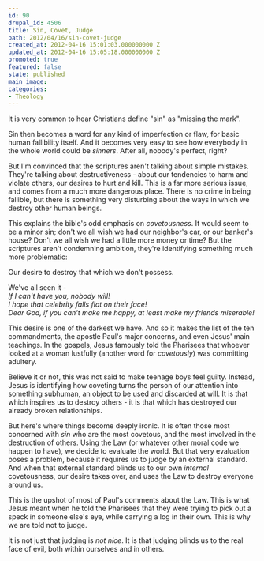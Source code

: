 ```yaml
---
id: 90
drupal_id: 4506
title: Sin, Covet, Judge
path: 2012/04/16/sin-covet-judge
created_at: 2012-04-16 15:01:03.000000000 Z
updated_at: 2012-04-16 15:05:18.000000000 Z
promoted: true
featured: false
state: published
main_image: 
categories:
- Theology
---
```

It is very common to hear Christians define "sin" as "missing the mark".

Sin then becomes a word for any kind of imperfection or flaw, for basic human fallibility itself. And it becomes very easy to see how everybody in the whole world could be *sinners*. After all, nobody's perfect, right?

But I'm convinced that the scriptures aren't talking about simple mistakes. They're talking about destructiveness - about our tendencies to harm and violate others, our desires to hurt and kill. This is a far more serious issue, and comes from a much more dangerous place. There is no crime in being fallible, but there is something very disturbing about the ways in which we destroy other human beings.

This explains the bible's odd emphasis on *covetousness*. It would seem to be a minor sin; don't we all wish we had our neighbor's car, or our banker's house? Don't we all wish we had a little more money or time? But the scriptures aren't condemning ambition, they're identifying something much more problematic:

Our desire to destroy that which we don't possess.

We've all seen it -   
*If I can't have you, nobody will!*   
*I hope that celebrity falls flat on their face!*  
*Dear God, if you can't make me happy, at least make my friends miserable!*  
  
This desire is one of the darkest we have. And so it makes the list of the ten commandments, the apostle Paul's major concerns, and even Jesus' main teachings. In the gospels, Jesus famously told the Pharisees that whoever looked at a woman lustfully (another word for *covetously*) was committing adultery.

Believe it or not, this was not said to make teenage boys feel guilty. Instead, Jesus is identifying how coveting turns the person of our attention into something subhuman, an object to be used and discarded at will. It is that which inspires us to destroy others - it is that which has destroyed our already broken relationships.

But here's where things become deeply ironic. It is often those most concerned with *sin* who are the most covetous, and the most involved in the destruction of others. Using the Law (or whatever other moral code we happen to have), we decide to evaluate the world. But that very evaluation poses a problem, because it requires us to judge by an external standard. And when that external standard blinds us to our own *internal* covetousness, our desire takes over, and uses the Law to destroy everyone around us.

This is the upshot of most of Paul's comments about the Law. This is what Jesus meant when he told the Pharisees that they were trying to pick out a speck in someone else's eye, while carrying a log in their own. This is why we are told not to judge.

It is not just that judging is *not nice*. It is that judging blinds us to the real face of evil, both within ourselves and in others.
